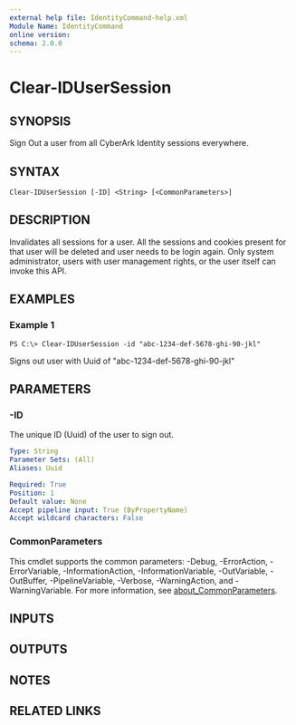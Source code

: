 ```yaml
---
external help file: IdentityCommand-help.xml
Module Name: IdentityCommand
online version:
schema: 2.0.0
---
```


# Clear-IDUserSession

## SYNOPSIS
Sign Out a user from all CyberArk Identity sessions everywhere.

## SYNTAX

```
Clear-IDUserSession [-ID] <String> [<CommonParameters>]
```

## DESCRIPTION
Invalidates all sessions for a user.
All the sessions and cookies present for that user will be deleted and user needs to be login again.
Only system administrator, users with user management rights, or the user itself can invoke this API.

## EXAMPLES

### Example 1
```
PS C:\> Clear-IDUserSession -id "abc-1234-def-5678-ghi-90-jkl"
```

Signs out user with Uuid of "abc-1234-def-5678-ghi-90-jkl"

## PARAMETERS

### -ID
The unique ID (Uuid) of the user to sign out.

```yaml
Type: String
Parameter Sets: (All)
Aliases: Uuid

Required: True
Position: 1
Default value: None
Accept pipeline input: True (ByPropertyName)
Accept wildcard characters: False
```

### CommonParameters
This cmdlet supports the common parameters: -Debug, -ErrorAction, -ErrorVariable, -InformationAction, -InformationVariable, -OutVariable, -OutBuffer, -PipelineVariable, -Verbose, -WarningAction, and -WarningVariable. For more information, see [about_CommonParameters](http://go.microsoft.com/fwlink/?LinkID=113216).

## INPUTS

## OUTPUTS

## NOTES

## RELATED LINKS
